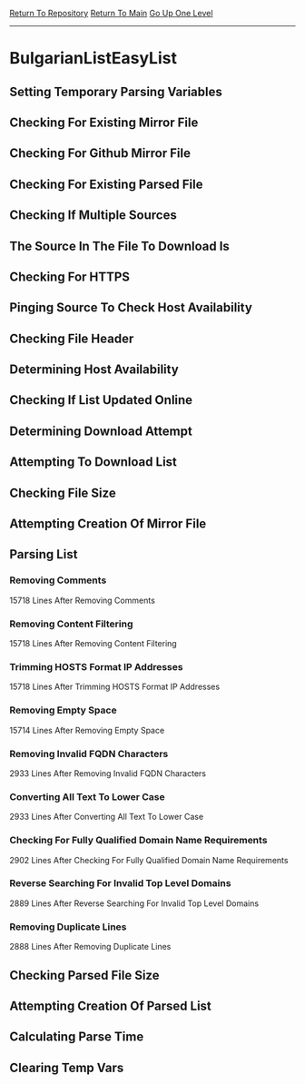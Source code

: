 [Return To Repository](https://github.com/deathbybandaid/piholeparser/)
[Return To Main](https://github.com/deathbybandaid/piholeparser/blob/master/RecentRunLogs/Mainlog.md)
[Go Up One Level](https://github.com/deathbybandaid/piholeparser/blob/master/RecentRunLogs/TopLevelScripts/30-Processing-External-Blacklists.md)
____________________________________
# BulgarianListEasyList
## Setting Temporary Parsing Variables
## Checking For Existing Mirror File
## Checking For Github Mirror File
## Checking For Existing Parsed File
## Checking If Multiple Sources
## The Source In The File To Download Is
## Checking For HTTPS
## Pinging Source To Check Host Availability
## Checking File Header
## Determining Host Availability
## Checking If List Updated Online
## Determining Download Attempt
## Attempting To Download List
## Checking File Size
## Attempting Creation Of Mirror File
## Parsing List
### Removing Comments
15718 Lines After Removing Comments
### Removing Content Filtering
15718 Lines After Removing Content Filtering
### Trimming HOSTS Format IP Addresses
15718 Lines After Trimming HOSTS Format IP Addresses
### Removing Empty Space
15714 Lines After Removing Empty Space
### Removing Invalid FQDN Characters
2933 Lines After Removing Invalid FQDN Characters
### Converting All Text To Lower Case
2933 Lines After Converting All Text To Lower Case
### Checking For Fully Qualified Domain Name Requirements
2902 Lines After Checking For Fully Qualified Domain Name Requirements
### Reverse Searching For Invalid Top Level Domains
2889 Lines After Reverse Searching For Invalid Top Level Domains
### Removing Duplicate Lines
2888 Lines After Removing Duplicate Lines
## Checking Parsed File Size
## Attempting Creation Of Parsed List
## Calculating Parse Time
## Clearing Temp Vars
